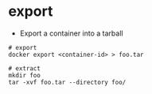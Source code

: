 # export

- Export a container into a tarball

```shell
# export
docker export <container-id> > foo.tar

# extract
mkdir foo
tar -xvf foo.tar --directory foo/
```
